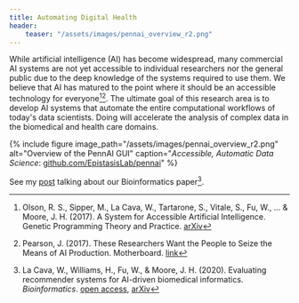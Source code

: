 ```yaml
---
title: Automating Digital Health
header:
    teaser: "/assets/images/pennai_overview_r2.png"
---
```


While artificial intelligence (AI) has become widespread, many commercial AI systems are not yet accessible to individual researchers nor the general public due to the deep knowledge of the systems required to use them. 
We believe that AI has matured to the point where it should be an accessible technology for everyone[^1][^2]. 
The ultimate goal of this research area is to develop AI systems that automate the entire computational workflows of today's data scientists. 
Doing will accelerate the analysis of complex data in the biomedical and health care domains. 

{% include figure 
image_path="/assets/images/pennai_overview_r2.png" alt="Overview of the PennAI GUI" 
caption="*Accessible, Automatic Data Science*: [github.com/EpistasisLab/pennai](https://github.com/EpistasisLab/pennai/)" 
%}


See my [post](http://williamlacava.com/research/pennai-paper) talking about our Bioinformatics paper[^3]. 

[^1]: Olson, R. S., Sipper, M., La Cava, W., Tartarone, S., Vitale, S., Fu, W., ... & Moore, J. H.  (2017). A System for Accessible Artificial Intelligence. Genetic Programming Theory and Practice.  [arXiv](https://arxiv.org/abs/1705.00594)

[^2]: Pearson, J. (2017). These Researchers Want the People to Seize the Means of AI Production.  Motherboard.  [link](https://motherboard.vice.com/en_us/article/z4jb9j/researchers-want-people-to-seize-the-means-of-ai-production-penn-ai)

[^3]: La Cava, W., Williams, H., Fu, W., & Moore, J. H. (2020).  Evaluating recommender systems for AI-driven biomedical informatics.  *Bioinformatics*.  [open access](https://doi.org/10.1093/bioinformatics/btaa698), [arXiv](https://arxiv.org/abs/1905.09205)
